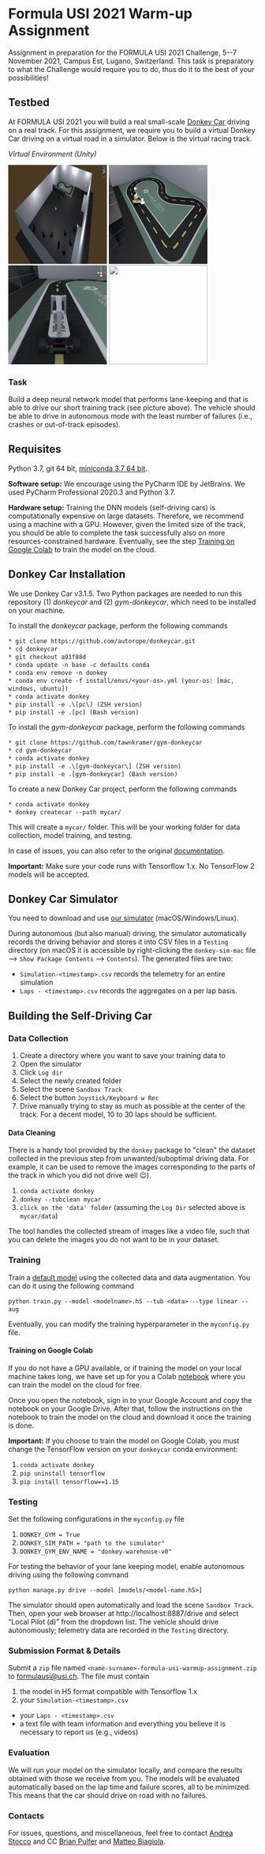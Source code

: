 # Formula USI 2021 Warm-up Assignment

Assignment in preparation for the FORMULA USI 2021 Challenge, 5--7 November 2021, Campus Est, Lugano, Switzerland. This task is preparatory to what the Challenge would require you to do, thus do it to the best of your possibilities!

## Testbed

At FORMULA USI 2021 you will build a real small-scale [Donkey Car](https://www.donkeycar.com/) driving on a real track. For this assignment, we require you to build a virtual Donkey Car driving on a virtual road in a simulator. Below is the virtual racing track.

*Virtual Environment (Unity)*

<img src="images/sim1.png" height="200" width="200" />
<img src="images/sim_env.png" height="200" width="200" />
<img src="images/sim2.png" height="200" width="200" />
<img src="images/sim.gif" height="200" width="200" />

### Task

Build a deep neural network model that performs lane-keeping and that is able to drive our short training track (see picture above). The vehicle should be able to drive in autonomous mode with the least number of failures (i.e., crashes or out-of-track episodes).

## Requisites
Python 3.7, git 64 bit, [miniconda 3.7 64 bit](https://docs.conda.io/en/latest/miniconda.html).

**Software setup:** We encourage using the PyCharm IDE by JetBrains. We used PyCharm  Professional 2020.3 and Python 3.7.

**Hardware setup:** Training the DNN models (self-driving cars) is computationally expensive on large datasets. Therefore, we recommend using a machine with a GPU. However, given the limited size of the track, you should be able to complete the task successfully also on more resources-constrained hardware. Eventually, see the step [Training on Google Colab](#training-on-google-colab) to train the model on the cloud.

## Donkey Car Installation

We use Donkey Car v3.1.5. Two Python packages are needed to run this repository (1) *donkeycar* and (2) *gym-donkeycar*, which need to be installed on your machine.

To install the *donkeycar* package, perform the following commands

```
* git clone https://github.com/autorope/donkeycar.git
* cd donkeycar
* git checkout a91f88d
* conda update -n base -c defaults conda
* conda env remove -n donkey
* conda env create -f install/envs/<your-os>.yml (your-os: [mac, windows, ubuntu])
* conda activate donkey
* pip install -e .\[pc\] (ZSH version)
* pip install -e .[pc] (Bash version)
```

To install the *gym-donkeycar* package, perform the following commands

```
* git clone https://github.com/tawnkramer/gym-donkeycar
* cd gym-donkeycar
* conda activate donkey
* pip install -e .\[gym-donkeycar\] (ZSH version)
* pip install -e .[gym-donkeycar] (Bash version)
```

To create a new Donkey Car project, perform the following commands

```
* conda activate donkey
* donkey createcar --path mycar/
```

This will create a `mycar/` folder. This will be your working folder for data collection, model training, and testing. 

In case of issues, you can also refer to the original [documentation](http://docs.donkeycar.com/guide/install_software/). 

**Important:** Make sure your code runs with Tensorflow 1.x. No TensorFlow 2 models will be accepted.

## Donkey Car Simulator

You need to download and use [our simulator](https://drive.google.com/drive/folders/1iZP2LKnRvib6T6yFSuGrhwtPUpeL9pXC?usp=sharing) (macOS/Windows/Linux).

During autonomous (but also manual) driving, the simulator automatically records the driving behavior and stores it into CSV files in a `Testing` directory (on macOS it is accessible by right-clicking the `donkey-sim-mac` file --> `Show Package Contents` --> `Contents`). The generated files are two:

* `Simulation-<timestamp>.csv` records the telemetry for an entire simulation
* `Laps - <timestamp>.csv` records the aggregates on a per lap basis.

## Building the Self-Driving Car

### Data Collection

1. Create a directory where you want to save your training data to
2. Open the simulator
3. Click `Log dir`
4. Select the newly created folder
5. Select the scene `Sandbox Track`
6. Select the button `Joystick/Keyboard w Rec`
7. Drive manually trying to stay as much as possible at the center of the track. For a decent model, 10 to 30 laps should be sufficient.

#### Data Cleaning

There is a handy tool provided by the `donkey` package to "clean" the dataset collected in the previous step from unwanted/suboptimal driving data. For example, it can be used to remove the images corresponding to the parts of the track in which you did not drive well :wink:).

1. `conda activate donkey`
2. `donkey --tubclean mycar`
3. `click on the 'data' folder` (assuming the `Log Dir` selected above is `mycar/data`)

The tool handles the collected stream of images like a video file, such that you can delete the images you do not want to be in your dataset.

### Training

Train a [default model](https://docs.donkeycar.com/parts/keras/) using the collected data and data augmentation. You can do it using the following command

```
python train.py --model <modelname>.h5 --tub <data> --type linear --aug
```

Eventually, you can modify the training hyperparameter in the `myconfig.py` file.

#### Training on Google Colab

If you do not have a GPU available, or if training the model on your local machine takes long, we have set up for you a Colab [notebook](https://colab.research.google.com/drive/1gy0jwinkd1t4jYhIRraphBgtwNLj7-2s?usp=sharing) where you can train the model on the cloud for free.

Once you open the notebook, sign in to your Google Account and copy the notebook on your Google Drive. After that, follow the instructions on the notebook to train the model on the cloud and download it once the training is done.

**Important:** If you choose to train the model on Google Colab, you must change the TensorFlow version on your `donkeycar` conda environment:

1. `conda activate donkey`
2. `pip uninstall tensorflow`
3. `pip install tensorflow==1.15`

### Testing

Set the following configurations in the `myconfig.py` file

1. `DONKEY_GYM = True`
2. `DONKEY_SIM_PATH = "path to the simulator"`
3. `DONKEY_GYM_ENV_NAME = "donkey-warehouse-v0"`

For testing the behavior of your lane keeping model, enable autonomous driving using the following command

```
python manage.py drive --model [models/<model-name.h5>]
```

The simulator should open automatically and load the scene `Sandbox Track`. Then, open your web browser at http://localhost:8887/drive and select “Local Pilot (d)” from the dropdown list. The vehicle should drive autonomously; telemetry data are recorded in the `Testing` directory.



### Submission Format & Details

Submit a `zip` file named `<name-surname>-formula-usi-warmup-assignment.zip` to [formulausi@usi.ch](mailto:formulausi@usi.ch). The file must contain

1. the model in H5 format compatible with Tensorflow 1.x
2. your `Simulation-<timestamp>.csv` 
* your `Laps - <timestamp>.csv` 
* a text file with team information and everything you believe it is necessary to report us (e.g., videos)


### Evaluation

We will run your model on the simulator locally, and compare the results obtained with those we receive from you. The models will be evaluated automatically based on the lap time and failure scores, all to be minimized. This means that the car should drive on road with no failures.


### Contacts

For issues, questions, and miscellaneous, feel free to contact [Andrea Stocco](mailto:andrea.stocco@usi.ch) and CC [Brian Pulfer](mailto:brian.pulfer@usi.ch) and [Matteo Biagiola](mailto:matteo.biagiola@usi.ch).



